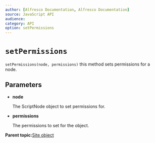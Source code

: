 ```yaml
---
author: [Alfresco Documentation, Alfresco Documentation]
source: JavaScript API
audience: 
category: API
option: setPermissions
---
```


# `setPermissions`

`setPermissions(node, permissions)` this method sets permissions for a node.

## Parameters

-   **node**

    The ScriptNode object to set permissions for.

-   **permissions**

    The permissions to set for the object.


**Parent topic:**[Site object](../references/API-JS-Site.md)

